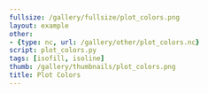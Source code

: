 ```yaml
---
fullsize: /gallery/fullsize/plot_colors.png
layout: example
other:
- {type: nc, url: /gallery/other/plot_colors.nc}
script: plot_colors.py
tags: [isofill, isoline]
thumb: /gallery/thumbnails/plot_colors.png
title: Plot Colors
---
```

